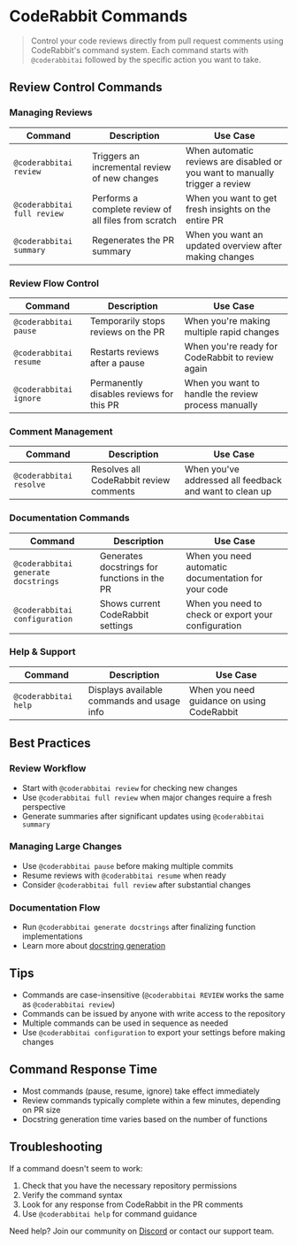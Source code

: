 # CodeRabbit Commands

> Control your code reviews directly from pull request comments using CodeRabbit's command system. Each command starts with `@coderabbitai` followed by the specific action you want to take.

## Review Control Commands

### Managing Reviews

| Command                     | Description                                          | Use Case                                                                     |
| --------------------------- | ---------------------------------------------------- | ---------------------------------------------------------------------------- |
| `@coderabbitai review`      | Triggers an incremental review of new changes        | When automatic reviews are disabled or you want to manually trigger a review |
| `@coderabbitai full review` | Performs a complete review of all files from scratch | When you want to get fresh insights on the entire PR                         |
| `@coderabbitai summary`     | Regenerates the PR summary                           | When you want an updated overview after making changes                       |

### Review Flow Control

| Command                | Description                              | Use Case                                            |
| ---------------------- | ---------------------------------------- | --------------------------------------------------- |
| `@coderabbitai pause`  | Temporarily stops reviews on the PR      | When you're making multiple rapid changes           |
| `@coderabbitai resume` | Restarts reviews after a pause           | When you're ready for CodeRabbit to review again    |
| `@coderabbitai ignore` | Permanently disables reviews for this PR | When you want to handle the review process manually |

### Comment Management

| Command                 | Description                             | Use Case                                                |
| ----------------------- | --------------------------------------- | ------------------------------------------------------- |
| `@coderabbitai resolve` | Resolves all CodeRabbit review comments | When you've addressed all feedback and want to clean up |

### Documentation Commands

| Command                             | Description                                  | Use Case                                            |
| ----------------------------------- | -------------------------------------------- | --------------------------------------------------- |
| `@coderabbitai generate docstrings` | Generates docstrings for functions in the PR | When you need automatic documentation for your code |
| `@coderabbitai configuration`       | Shows current CodeRabbit settings            | When you need to check or export your configuration |

### Help & Support

| Command              | Description                                | Use Case                                   |
| -------------------- | ------------------------------------------ | ------------------------------------------ |
| `@coderabbitai help` | Displays available commands and usage info | When you need guidance on using CodeRabbit |

## Best Practices

### Review Workflow

- Start with `@coderabbitai review` for checking new changes
- Use `@coderabbitai full review` when major changes require a fresh perspective
- Generate summaries after significant updates using `@coderabbitai summary`

### Managing Large Changes

- Use `@coderabbitai pause` before making multiple commits
- Resume reviews with `@coderabbitai resume` when ready
- Consider `@coderabbitai full review` after substantial changes

### Documentation Flow

- Run `@coderabbitai generate docstrings` after finalizing function implementations
- Learn more about [docstring generation](/finishing-touches/docstrings)

## Tips

- Commands are case-insensitive (`@coderabbitai REVIEW` works the same as `@coderabbitai review`)
- Commands can be issued by anyone with write access to the repository
- Multiple commands can be used in sequence as needed
- Use `@coderabbitai configuration` to export your settings before making changes

## Command Response Time

- Most commands (pause, resume, ignore) take effect immediately
- Review commands typically complete within a few minutes, depending on PR size
- Docstring generation time varies based on the number of functions

## Troubleshooting

If a command doesn't seem to work:

1. Check that you have the necessary repository permissions
2. Verify the command syntax
3. Look for any response from CodeRabbit in the PR comments
4. Use `@coderabbitai help` for command guidance

Need help? Join our community on [Discord](https://discord.gg/coderabbit) or contact our support team.

